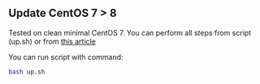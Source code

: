 ## Update CentOS 7 > 8
Tested on clean minimal CentOS 7. You can perform all steps from script (up.sh) or from [this article](https://forum.sys-adm.in/t/obnovlenie-centos-7-na-cnetos-8/6626)

You can run script with command:
```bash
bash up.sh
```